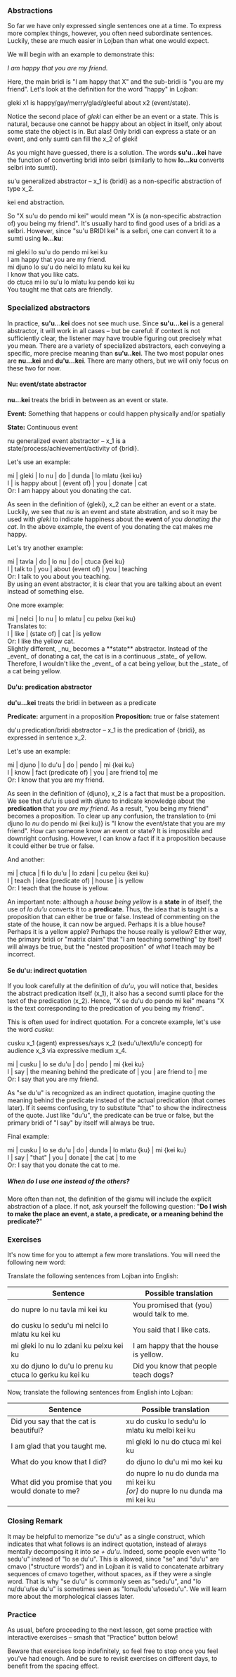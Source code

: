 ### Abstractions

So far we have only expressed single sentences one at a time.
To express more complex things, however, you often need subordinate sentences.
Luckily, these are much easier in Lojban than what one would expect.

We will begin with an example to demonstrate this:

<span class="hspace" /> _I am happy that you are my friend._

Here, the main bridi is "I am happy that X" and the sub-bridi is "you are my friend".
Let's look at the definition for the word "happy" in Lojban:

<span class="definition-head">gleki</span> x1 is happy/gay/merry/glad/gleeful about x2 (event/state).

Notice the second place of _gleki_ can either be an event or a state.
This is natural, because one cannot be happy about an object in itself, only about some state the object is in.
But alas!
Only bridi can express a state or an event, and only sumti can fill the x_2 of gleki!

As you might have guessed, there is a solution.
The words **su'u...kei** have the function of converting bridi into selbri (similarly to how **lo...ku** converts selbri into sumti).

<span class="definition-head">su'u</span> generalized abstractor &ndash; x_1 is {bridi} as a non-specific abstraction of type x_2.

<span class="definition-head">kei</span> end abstraction.

So "X su'u do pendo mi kei" would mean "X is (a non-specific abstraction of) you being my friend".
It's usually hard to find good uses of a bridi as a selbri.
However, since "su'u BRIDI kei" is a selbri, one can convert it to a sumti using **lo...ku**:

<div class="translation-source">
mi gleki lo su'u do pendo mi kei ku
</div>
<div class="translation-target">
I am happy that you are my friend.
</div>

<div class="translation-source">
mi djuno lo su'u do nelci lo mlatu ku kei ku
</div>
<div class="translation-target">
I know that you like cats.
</div>

<div class="translation-source">
do ctuca mi lo su'u lo mlatu ku pendo kei ku
</div>
<div class="translation-target">
You taught me that cats are friendly.
</div>

### Specialized abstractors

In practice, **su'u...kei** does not see much use.
Since **su'u...kei** is a general abstractor, it will work in all cases &ndash; but be careful: if context is not sufficiently clear, the listener may have trouble figuring out precisely what you mean.
There are a variety of specialized abstractors, each conveying a specific, more precise meaning than **su'u..kei**.
The two most popular ones are **nu...kei** and **du'u...kei**.
There are many others, but we will only focus on these two for now.

#### Nu: event/state abstractor

**nu...kei** treats the bridi in between as an event or state.

__Event:__ Something that happens or could happen physically and/or spatially

__State:__ Continuous event

<span class="definition-head">nu</span> generalized event abstractor &ndash; x_1 is a state/process/achievement/activity of {bridi}.

Let's use an example:
<div class="translation-source">
mi | gleki	| lo nu	| do | dunda | lo mlatu {kei ku}
</div>
<div class="translation-target">
I | is happy about | (event of) | you | donate | cat </br>
Or:	I am happy about you donating the cat.
</div>

As seen in the definition of {gleki}, x_2 can be either an event or a state. Luckily, we see that _nu_ is an event and state abstration, and so it may be used with _gleki_ to indicate happiness about the **event** of _you donating the cat_.  In the above example, the event of you donating the cat makes me happy. 

Let's try another example:
<div class="translation-source">
mi | tavla | do | lo nu | do | ctuca {kei ku}
</div>
<div class="translation-target">
I | talk to | you | about (event of) | you | teaching </br>
Or: I talk to you about you teaching.
</div>
By using an event abstractor, it is clear that you are talking about an event instead of something else.

One more example:
<div class="translation-source">
mi | nelci | lo nu | lo mlatu | cu pelxu {kei ku}
</div>
Translates to:
<div class="translation-target">
I | like | (state of) | cat | is yellow </br>
Or: I like the yellow cat.
</div>
Slightly different, _nu_ becomes a **state** abstractor. Instead of the _event_ of donating a cat, the cat is in a continuous _state_ of yellow. Therefore, I wouldn't like the _event_ of a cat being yellow, but the _state_ of a cat being yellow.

#### Du'u: predication abstractor

**du'u...kei** treats the bridi in between as a predicate

__Predicate:__ argument in a proposition
__Proposition:__ true or false statement

<span class="definition-head">du'u</span> predication/bridi abstractor &ndash; x_1 is the predication of {bridi}, as expressed in sentence x_2.

Let's use an example:

<div class="translation-source">
mi | djuno | lo du'u | do | pendo | mi {kei ku}
</div>
<div class="translation-target">
I | know | fact (predicate of) | you | are friend to| me </br>
Or: I know that you are my friend.
</div>

As seen in the definition of {djuno}, x_2 is a fact that must be a proposition. We see that _du'u_ is used with _djuno_ to indicate knowledge about the **predication** that _you are my friend_. As a result, "you being my friend" becomes a proposition. To clear up any confusion, the translation to {mi djuno lo _nu_ do pendo mi (kei ku)} is "I know the event/state that you are my friend". How can someone know an event or state? It is impossible and downright confusing. However, I can know a fact if it a proposition because it could either be true or false.

And another:

<div class="translation-source">
mi | ctuca | fi lo du'u | lo zdani | cu pelxu {kei ku}
</div>
<div class="translation-target">
I | teach | idea (predicate of) | house | is yellow </br>
Or: I teach that the house is yellow.
</div>

An important note: although a _house being yellow_ is a **state** in of itself, the use of _lo du'u_ converts it to a **predicate**. Thus, the idea that is taught is a proposition that can either be true or false. Instead of commenting on the state of the house, it can now be argued. Perhaps it is a blue house? Perhaps it is a yellow apple? Perhaps the house really is yellow? Either way, the primary bridi or "matrix claim" that "I am teaching something" by itself will always be true, but the "nested proposition" of _what_ I teach may be incorrect.

#### Se du'u: indirect quotation

If you look carefully at the definition of _du'u_, you will notice that, besides the abstract predication itself (x_1), it also has a second sumti place for the text of the predication (x_2).
Hence, "X se du'u do pendo mi kei" means "X is the text corresponding to the predication of you being my friend".

This is often used for indirect quotation.
For a concrete example, let's use the word _cusku_:

<span class="definition-head">cusku</span> x_1 (agent) expresses/says x_2 (sedu'u/text/lu'e concept) for audience x_3 via expressive medium x_4.

<div class="translation-source">
mi | cusku | lo se du'u | do | pendo | mi {kei ku}
</div>
<div class="translation-target">
I | say | the meaning behind the predicate of | you | are friend to | me </br>
Or: I say that you are my friend.
</div>

As "se du'u" is recognized as an indirect quotation, imagine quoting the meaning behind the predicate instead of the actual predication (that comes later). If it seems confusing, try to substitute "that" to show the indirectness of the quote. Just like "du'u", the predicate can be true or false, but the primary bridi of "I say" by itself will always be true.

Final example:

<div class="translation-source">
mi | cusku | lo se du'u | do | dunda | lo mlatu {ku} | mi {kei ku}
</div>
<div class="translation-target">
I | say | "that" | you | donate | the cat | to me </br>
Or: I say that you donate the cat to me.
</div>

##### When do I use one instead of the others?

More often than not, the definition of the gismu will include the explicit abstraction of a place. If not, ask yourself the following question: "**Do I wish to make the place an event, a state, a predicate, or a meaning behind the predicate?**" 

### Exercises

It's now time for you to attempt a few more translations.
You will need the following new word:


Translate the following sentences from Lojban into English:

|Sentence|Possible translation|
|--------|-----------|
|do nupre lo nu tavla mi kei ku|<span class="spoiler-answer">You promised that (you) would talk to me.</span>|
|do cusku lo sedu'u mi nelci lo mlatu ku kei ku|<span class="spoiler-answer">You said that I like cats.</span>|
|mi gleki lo nu lo zdani ku pelxu kei ku|<span class="spoiler-answer">I am happy that the house is yellow.</span>|
|xu do djuno lo du'u lo prenu ku ctuca lo gerku ku kei ku|<span class="spoiler-answer">Did you know that people teach dogs?</span>|

Now, translate the following sentences from English into Lojban:

|Sentence|Possible translation|
|--------|-----------|
|Did you say that the cat is beautiful?|<span class="spoiler-answer">xu do cusku lo sedu'u lo mlatu ku melbi kei ku</span>|
|I am glad that you taught me.|<span class="spoiler-answer">mi gleki lo nu do ctuca mi kei ku</span>|
|What do you know that I did?|<span class="spoiler-answer">do djuno lo du'u mi mo kei ku</span>|
|What did you promise that you would donate to me?|<span class="spoiler-answer">do nupre lo nu do dunda ma mi kei ku <br/> _[or]_ do nupre lo nu dunda ma mi kei ku</span>|

### Closing Remark

It may be helpful to memorize "se du'u" as a single construct, which indicates that what follows is an indirect quotation, instead of always mentally decomposing it into _se + du'u_.
Indeed, some people even write "lo sedu'u" instead of "lo se du'u".
This is allowed, since "se" and "du'u" are cmavo ("structure words") and in Lojban it is valid to concatenate arbitrary sequences of cmavo together, without spaces, as if they were a single word.
That is why "se du'u" is commonly seen as "sedu'u", and "lo nu/du'u/se du'u" is sometimes seen as "lonu/lodu'u/losedu'u".
We will learn more about the morphological classes later.

### Practice

As usual, before proceeding to the next lesson, get some practice with interactive exercises &ndash; smash that "Practice" button below!

Beware that exercises loop indefinitely, so feel free to stop once you feel you've had enough.
And be sure to revisit exercises on different days, to benefit from the spacing effect.